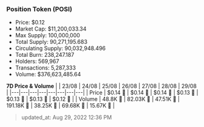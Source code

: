
  ### Position Token (POSI)
  - Price: $0.12
  - Market Cap: $11,200,033.34
  - Max Supply: 100,000,000
  - Total Supply: 90,271,195.683
  - Circulating Supply: 90,032,948.496
  - Total Burn: 238,247.187
  - Holders: 569,967
  - Transactions: 5,287,333
  - Volume: $376,623,485.64

  **7D Price & Volume**
  | | 23&#x2F;08 | 24&#x2F;08 | 25&#x2F;08 | 26&#x2F;08 | 27&#x2F;08 | 28&#x2F;08 | 29&#x2F;08 |
  |---|---|---|---|---|---|---|---|
  | Price | $0.14 🔻 | $0.14 🔻 | $0.14 🔻 | $0.13 🔻 | $0.13 🔻 | $0.13 🔻 | $0.12 🔻 |
  | Volume | 48.8K 🔻 | 82.03K 🚀 | 47.51K 🔻 | 191.18K 🚀 | 38.25K 🔻 | 69.68K 🚀 | 15.67K 🔻 |

  > updated_at: Aug 29, 2022 12:36 PM
